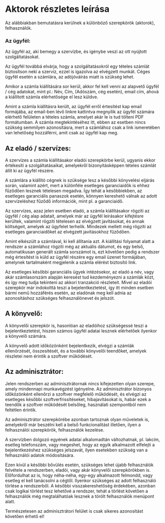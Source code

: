 # Aktorok részletes leírása

Az alábbiakban bemutatásra kerülnek a különböző szerepkörök (aktorok), felhasználók.

### Az ügyfél:

Az ügyfél az, aki bemegy a szervízbe, és igénybe veszi az ott nyújtott szolgáltatásokat.

Az ügyfél továbbá elvárja, hogy a szolgáltatásokról egy tételes számlát biztosítson neki a szervíz, ezzel is igazolva az elvégzett munkát.
Céges ügyfél esetén a számlára, az adójóváírás miatt is szükség lehet.

Amikor a számla kiállítására sor kerül, akkor fel kell venni az alapvető ügyfél / cég adatokat, mint pl.: Név, Cím, (Adószám, cég esetén), email cím, ahová a kiállított számla elérhetősége el lesz küldve.

Amint a számla kiállításra került, az ügyfél erről értesítést kap email formájába, az email-ben lévő linkre kattintva megnyílik az ügyfél számára elérhető felületen a tételes számla, amelyet akár le is tud tölteni PDF formátumban.
A számla megtekintéséhez itt, ebben az esetben nincs szükség semmilyen azonosításra, mert a számlához csak a link ismeretében van lehetőség hozzáférni, amit csak az ügyfél kap meg.


## Az eladó / szervízes:

A szervízes a számla kiállításakor eladói szerepkörbe kerül, ugyanis ekkor értékesíti a szolgáltatásaikat, amelyekről bizonyításképpen tételes számlát állít ki az ügyfél részére.

A számlára a kiállító cégnek is szüksége lesz a későbbi könyvelési eljárás során, valamint azért, mert a különféle esetleges garanciaidők is ehhez fűződően lesznek tételesen megadva. Így tehát a későbbiekben, az esetleges garanciális panaszok esetén, könnyen kereshető válnak az adott szervízeléshez fűződő információk, mint pl. a garanciaidő.

Az szervízes, azaz jelen esetben eladó, a számla kiállításakor rögzíti az ügyfél / cég alap adatait, amelyek már az ügyfél leírásakor kifejtésre kerültek, valamint rögzíti tételesen az elvégzett javításokat, és annak költségeit, amelyek az ügyfelet terhelik. Mindezek mellett még rögzíti az esetleges garanciaidőket az elvégzett javításokhoz fűződően.

Amint elkészült a számlával, ki kell állítania azt. A kiállítási folyamat alatt a rendszer a számlához rögzíti még az aktuális dátumot, és egy belső, automatikusan generált számla sorszámot is, ezt követően pedig a rendszer még értesítést is küld az ügyfél részére egy email üzenet formájában, amelynek tartalmaként megjelenik a számla elérést biztosító link.

Az esetleges későbbi garanciális ügyek intézésekor, az eladó a név, vagy akár számlasorszám alapján keresést tud kezdeményezni a számlák közt, és így meg tudja tekinteni az akkori tranzakció részleteit.
Mivel az eladói szerepkör már indokolttá teszi a bejelentkeztetést, így itt minden esetben bármi nemű hozzáférés esetén, az eladónak meg kell adnia az azonosításhoz szükséges felhasználónevet és jelszót.


## A könyvelő:

A könyvelői szerepkör is, hasonlóan az eladóihoz szükségessé teszi a bejelentkeztetést, hiszen számos ügyfél adatai lesznek elérhetőek ilyenkor a könyvelő számára.

A könyvelő adott időközönként bejelentkezik, elvégzi a számlák ellenőrzését, összesítését, és a további könyvelői teendőket, amelyek részletei nem érintik a szoftver működését.


## Az adminisztrátor:

Jelen rendszerben az adminisztrátornak nincs kifejezetten olyan szerepe, amely mindennapi munkavégzést igényelne. Az adminisztrátor bizonyos időközönként ellenőrzi a szoftver megfelelő működését, és elvégzi az esetleges későbbi szoftverfrissítéseket, hibajavításokat is, habár ezek a teendők a szoftver működését belsőleg, használati szempontból nem feltétlen érintik.

Az adminisztrátor szerepkörébe azonban tartoznak olyan műveletek is, amelyekről már beszélni kell a belső funkcionalitást illetően, ilyen a felhasználói szerepkörök, felhasználók kezelése.

A szervízben dolgozó egyének adatai alkalomadtán változhatnak, pl. lakcím, esetleg telefonszám, vagy megeshet, hogy az egyik alkalmazott elfelejti a bejelentkezéshez szükséges jelszavát, ilyen esetekben szükség van a felhasználói adatok módosítására.

Ezen kívül a későbbi bővülés esetén, szükséges lehet újabb felhasználók felvétele a rendszerben, eladói, vagy akár könyvelői szerepkörökben is. Előfordulhat az is, hogy néha-néha, egy-egy alkalmazott felmondd, vagy esetleg el kell tanácsolni a cégtől. Ilyenkor szükséges az adott felhasználó törlése a rendszerből. A későbbi visszakereshetőség érdekében, azonban csak logikai törlést tesz lehetővé a rendszer, tehát a törlést követően a felhasználók még megtalálhatóak lesznek a törölt felhasználók menüpont alatt.

Természetesen az adminisztrátori felület is csak sikeres azonosítást követően érhető el!
